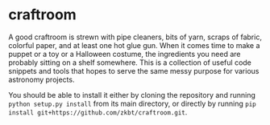 # craftroom
A good craftroom is strewn with pipe cleaners, bits of yarn, scraps of fabric, colorful paper, and at least one hot glue gun. When it comes time to make a puppet or a toy or a Halloween costume, the ingredients you need are probably sitting on a shelf somewhere. This is a collection of useful code snippets and tools that hopes to serve the same messy purpose for various astronomy projects. 

You should be able to install it either by cloning the repository and running `python setup.py install` from its main directory, or directly by running `pip install git+https://github.com/zkbt/craftroom.git`.
